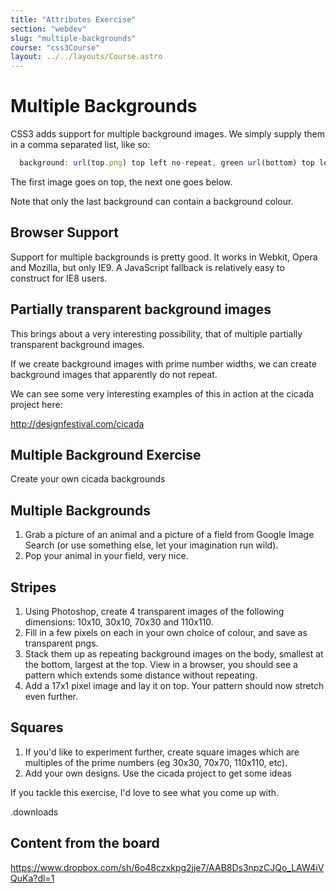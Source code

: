 ```yaml
---
title: "Attributes Exercise"
section: "webdev"
slug: "multiple-backgrounds"
course: "css3Course"
layout: ../../layouts/Course.astro
---
```



# Multiple Backgrounds

CSS3 adds support for multiple background images. We simply supply them in a comma separated list, like so:

```js
  background: url(top.png) top left no-repeat, green url(bottom) top left, no-repeat;
```





The first image goes on top, the next one goes below.

Note that only the last background can contain a background colour.

## Browser Support

Support for multiple backgrounds is pretty good. It works in Webkit, Opera and Mozilla, but only IE9. A JavaScript fallback is relatively easy to construct for IE8 users.

## Partially transparent background images

This brings about a very interesting possibility, that of multiple partially transparent background images.

If we create background images with prime number widths, we can create background images that apparently do not repeat.

We can see some very interesting examples of this in action at the cicada project here:

<http://designfestival.com/cicada>



## Multiple Background Exercise

Create your own cicada backgrounds

## Multiple Backgrounds
1.  Grab a picture of an animal and a picture of a field from Google Image Search (or use something else, let your imagination run wild).
2.  Pop your animal in your field, very nice.



## Stripes

1.  Using Photoshop, create 4 transparent images of the following dimensions: 10x10, 30x10, 70x30 and 110x110.
2.  Fill in a few pixels on each in your own choice of colour, and save as transparent pngs.
3.  Stack them up as repeating background images on the body, smallest at the bottom, largest at the top. View in a browser, you should see a pattern which extends some distance without repeating.
4.  Add a 17x1 pixel image and lay it on top. Your pattern should now stretch even further.



## Squares

1.  If you'd like to experiment further, create square images which are multiples of the prime numbers (eg 30x30, 70x70, 110x110, etc).
2.  Add your own designs. Use the cicada project to get some ideas

If you tackle this exercise, I'd love to see what you come up with.

.downloads


## Content from the board

<https://www.dropbox.com/sh/6o48czxkpg2jje7/AAB8Ds3npzCJQo_LAW4iVQuKa?dl=1>
